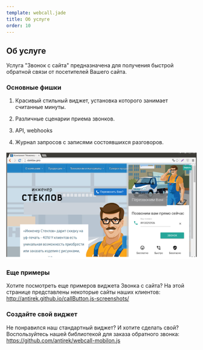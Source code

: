 ```yaml
--- 
template: webcall.jade
title: Об услуге
order: 10
---
```


## Об услуге

Услуга "Звонок с сайта" предназначена для получения быстрой обратной связи от посетителей Вашего сайта.

### Основные фишки

1. Красивый стильный виджет, установка которого занимает считанные минуты.

2. Различные сценарии приема звонков.

3. API, webhooks

4. Журнал запросов с записями состоявшихся разговоров.

![Image](images/steklov.png)

### Еще примеры

Хотите посмотреть еще примеров виджета Звонка с сайта? На этой странице представлены некоторые сайты наших клиентов: <a href="http://antirek.github.io/callButton.js-screenshots/" target="_blank">http://antirek.github.io/callButton.js-screenshots/</a>


### Создайте свой виджет

Не понравился наш стандартный виджет? И хотите сделать свой? Воспользуйтесь нашей библиотекой для заказа обратного звонка: <a href="https://github.com/antirek/webcall-mobilon.js" target="_blank">https://github.com/antirek/webcall-mobilon.js</a>

